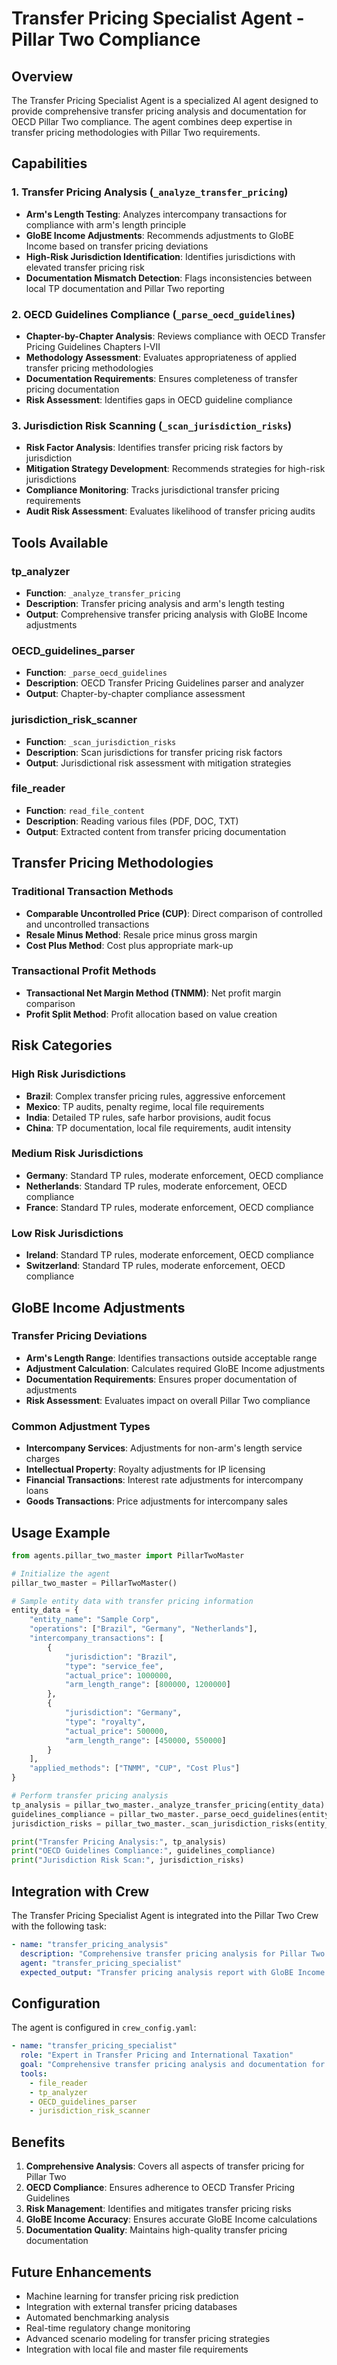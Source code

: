 # Transfer Pricing Specialist Agent - Pillar Two Compliance

## Overview
The Transfer Pricing Specialist Agent is a specialized AI agent designed to provide comprehensive transfer pricing analysis and documentation for OECD Pillar Two compliance. The agent combines deep expertise in transfer pricing methodologies with Pillar Two requirements.

## Capabilities

### 1. Transfer Pricing Analysis (`_analyze_transfer_pricing`)
- **Arm's Length Testing**: Analyzes intercompany transactions for compliance with arm's length principle
- **GloBE Income Adjustments**: Recommends adjustments to GloBE Income based on transfer pricing deviations
- **High-Risk Jurisdiction Identification**: Identifies jurisdictions with elevated transfer pricing risk
- **Documentation Mismatch Detection**: Flags inconsistencies between local TP documentation and Pillar Two reporting

### 2. OECD Guidelines Compliance (`_parse_oecd_guidelines`)
- **Chapter-by-Chapter Analysis**: Reviews compliance with OECD Transfer Pricing Guidelines Chapters I-VII
- **Methodology Assessment**: Evaluates appropriateness of applied transfer pricing methodologies
- **Documentation Requirements**: Ensures completeness of transfer pricing documentation
- **Risk Assessment**: Identifies gaps in OECD guideline compliance

### 3. Jurisdiction Risk Scanning (`_scan_jurisdiction_risks`)
- **Risk Factor Analysis**: Identifies transfer pricing risk factors by jurisdiction
- **Mitigation Strategy Development**: Recommends strategies for high-risk jurisdictions
- **Compliance Monitoring**: Tracks jurisdictional transfer pricing requirements
- **Audit Risk Assessment**: Evaluates likelihood of transfer pricing audits

## Tools Available

### tp_analyzer
- **Function**: `_analyze_transfer_pricing`
- **Description**: Transfer pricing analysis and arm's length testing
- **Output**: Comprehensive transfer pricing analysis with GloBE Income adjustments

### OECD_guidelines_parser
- **Function**: `_parse_oecd_guidelines`
- **Description**: OECD Transfer Pricing Guidelines parser and analyzer
- **Output**: Chapter-by-chapter compliance assessment

### jurisdiction_risk_scanner
- **Function**: `_scan_jurisdiction_risks`
- **Description**: Scan jurisdictions for transfer pricing risk factors
- **Output**: Jurisdictional risk assessment with mitigation strategies

### file_reader
- **Function**: `read_file_content`
- **Description**: Reading various files (PDF, DOC, TXT)
- **Output**: Extracted content from transfer pricing documentation

## Transfer Pricing Methodologies

### Traditional Transaction Methods
- **Comparable Uncontrolled Price (CUP)**: Direct comparison of controlled and uncontrolled transactions
- **Resale Minus Method**: Resale price minus gross margin
- **Cost Plus Method**: Cost plus appropriate mark-up

### Transactional Profit Methods
- **Transactional Net Margin Method (TNMM)**: Net profit margin comparison
- **Profit Split Method**: Profit allocation based on value creation

## Risk Categories

### High Risk Jurisdictions
- **Brazil**: Complex transfer pricing rules, aggressive enforcement
- **Mexico**: TP audits, penalty regime, local file requirements
- **India**: Detailed TP rules, safe harbor provisions, audit focus
- **China**: TP documentation, local file requirements, audit intensity

### Medium Risk Jurisdictions
- **Germany**: Standard TP rules, moderate enforcement, OECD compliance
- **Netherlands**: Standard TP rules, moderate enforcement, OECD compliance
- **France**: Standard TP rules, moderate enforcement, OECD compliance

### Low Risk Jurisdictions
- **Ireland**: Standard TP rules, moderate enforcement, OECD compliance
- **Switzerland**: Standard TP rules, moderate enforcement, OECD compliance

## GloBE Income Adjustments

### Transfer Pricing Deviations
- **Arm's Length Range**: Identifies transactions outside acceptable range
- **Adjustment Calculation**: Calculates required GloBE Income adjustments
- **Documentation Requirements**: Ensures proper documentation of adjustments
- **Risk Assessment**: Evaluates impact on overall Pillar Two compliance

### Common Adjustment Types
- **Intercompany Services**: Adjustments for non-arm's length service charges
- **Intellectual Property**: Royalty adjustments for IP licensing
- **Financial Transactions**: Interest rate adjustments for intercompany loans
- **Goods Transactions**: Price adjustments for intercompany sales

## Usage Example

```python
from agents.pillar_two_master import PillarTwoMaster

# Initialize the agent
pillar_two_master = PillarTwoMaster()

# Sample entity data with transfer pricing information
entity_data = {
    "entity_name": "Sample Corp",
    "operations": ["Brazil", "Germany", "Netherlands"],
    "intercompany_transactions": [
        {
            "jurisdiction": "Brazil",
            "type": "service_fee",
            "actual_price": 1000000,
            "arm_length_range": [800000, 1200000]
        },
        {
            "jurisdiction": "Germany",
            "type": "royalty",
            "actual_price": 500000,
            "arm_length_range": [450000, 550000]
        }
    ],
    "applied_methods": ["TNMM", "CUP", "Cost Plus"]
}

# Perform transfer pricing analysis
tp_analysis = pillar_two_master._analyze_transfer_pricing(entity_data)
guidelines_compliance = pillar_two_master._parse_oecd_guidelines(entity_data)
jurisdiction_risks = pillar_two_master._scan_jurisdiction_risks(entity_data)

print("Transfer Pricing Analysis:", tp_analysis)
print("OECD Guidelines Compliance:", guidelines_compliance)
print("Jurisdiction Risk Scan:", jurisdiction_risks)
```

## Integration with Crew

The Transfer Pricing Specialist Agent is integrated into the Pillar Two Crew with the following task:

```yaml
- name: "transfer_pricing_analysis"
  description: "Comprehensive transfer pricing analysis for Pillar Two compliance"
  agent: "transfer_pricing_specialist"
  expected_output: "Transfer pricing analysis report with GloBE Income adjustments"
```

## Configuration

The agent is configured in `crew_config.yaml`:

```yaml
- name: "transfer_pricing_specialist"
  role: "Expert in Transfer Pricing and International Taxation"
  goal: "Comprehensive transfer pricing analysis and documentation for Pillar Two compliance"
  tools:
    - file_reader
    - tp_analyzer
    - OECD_guidelines_parser
    - jurisdiction_risk_scanner
```

## Benefits

1. **Comprehensive Analysis**: Covers all aspects of transfer pricing for Pillar Two
2. **OECD Compliance**: Ensures adherence to OECD Transfer Pricing Guidelines
3. **Risk Management**: Identifies and mitigates transfer pricing risks
4. **GloBE Income Accuracy**: Ensures accurate GloBE Income calculations
5. **Documentation Quality**: Maintains high-quality transfer pricing documentation

## Future Enhancements

- Machine learning for transfer pricing risk prediction
- Integration with external transfer pricing databases
- Automated benchmarking analysis
- Real-time regulatory change monitoring
- Advanced scenario modeling for transfer pricing strategies
- Integration with local file and master file requirements
